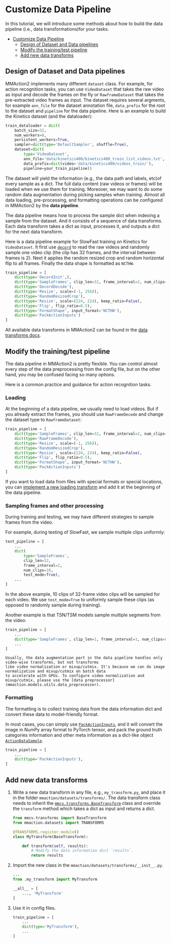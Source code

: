 # Customize Data Pipeline

In this tutorial, we will introduce some methods about how to build the data pipeline (i.e., data transformations)for your tasks.

- [Customize Data Pipeline](#customize-data-pipeline)
  - [Design of Dataset and Data pipelines](#design-of-dataset-and-data-pipelines)
  - [Modify the training/test pipeline](#modify-the-training/test-pipeline)
  - [Add new data transforms](#add-new-data-transforms)

## Design of Dataset and Data pipelines

MMAction2 implements many different `dataset` class. For example, for action recognition tasks, you can use `VideoDataset` that takes the raw video as input and decode the frames on the fly or `RawframeDataset` that takes the pre-extracted video frames as input. The dataset requires several argments, for example `ann_file` for the dataset annotation file, `data_prefix` for the root to the dataset and `pipeline` for the data pipeline. Here is an example to build the Kinetics dataset (and the dataloader):

```python
train_dataloader = dict(
    batch_size=32,
    num_workers=8,
    persistent_workers=True,
    sampler=dict(type='DefaultSampler', shuffle=True),
    dataset=dict(
        type='VideoDataset',
        ann_file='data/kinetics400/kinetics400_train_list_videos.txt',
        data_prefix=dict(video='data/kinetics400/videos_train/'),
        pipeline=your_train_pipeline))
```

The dataset will yield the information (e.g., the data path and labels, etc)of every sample as a dict. The full data content (raw videos or frames) will be loaded when we use them for training. Moreover, we may want to do some random data augmentation during picking
samples when training. Almost all data loading, pre-processing, and formatting operations can be configured in
MMAction2 by the **data pipeline**.

The data pipeline means how to process the sample dict when indexing a sample from the dataset. And it
consists of a sequence of data transforms. Each data transform takes a dict as input, processes it, and outputs a dict for the next data transform.

Here is a data pipeline example for SlowFast training on Kinetics for `VideoDataset`. It first use [`decord`](https://github.com/dmlc/decord) to read the raw videos and randomly sample one video clip (the clip has 32 frames, and the interval between frames is 2). Next it applies the random resized crop and random horizontal flip to all frames. Finally the data shape is formatted as `NCTHW`.

```python
train_pipeline = [
    dict(type='DecordInit',),
    dict(type='SampleFrames', clip_len=32, frame_interval=2, num_clips=1),
    dict(type='DecordDecode'),
    dict(type='Resize', scale=(-1, 256)),
    dict(type='RandomResizedCrop'),
    dict(type='Resize', scale=(224, 224), keep_ratio=False),
    dict(type='Flip', flip_ratio=0.5),
    dict(type='FormatShape', input_format='NCTHW'),
    dict(type='PackActionInputs')
]
```

All available data transforms in MMAction2 can be found in the [data transforms docs](mmaction.datasets.transforms).

## Modify the training/test pipeline

The data pipeline in MMAction2 is pretty flexible. You can control almost every step of the data
preprocessing from the config file, but on the other hand, you may be confused facing so many options.

Here is a common practice and guidance for action recognition tasks.

### Loading

At the beginning of a data pipeline, we usually need to load videos. But if you already extract the frames, you should use `RawFrameDecode` and change the dataset type to `RawframeDataset`:

```python
train_pipeline = [
    dict(type='SampleFrames', clip_len=32, frame_interval=2, num_clips=1),
    dict(type='RawFrameDecode'),
    dict(type='Resize', scale=(-1, 256)),
    dict(type='RandomResizedCrop'),
    dict(type='Resize', scale=(224, 224), keep_ratio=False),
    dict(type='Flip', flip_ratio=0.5),
    dict(type='FormatShape', input_format='NCTHW'),
    dict(type='PackActionInputs')
]
```

If you want to load data from files with special formats or special locations, you can [implement a new loading
transform](#add-new-data-transforms) and add it at the beginning of the data pipeline.

### Sampling frames and other processing

During training and testing, we may have different strategies to sample frames from the video.

For example, during testing of SlowFast, we sample multiple clips uniformly:
```python
test_pipeline = [
    ...
    dict(
        type='SampleFrames',
        clip_len=32,
        frame_interval=2,
        num_clips=10,
        test_mode=True),
    ...
]
```
In the above example, 10 clips of 32-frame video clips will be sampled for each video. We use `test_mode=True` to uniformly sample these clips (as opposed to randomly sample during training). 

Another example is that TSN/TSM models sample multiple segments from the video:
```python
train_pipeline = [
    ...
    dict(type='SampleFrames', clip_len=1, frame_interval=1, num_clips=8),
    ...
]
```

```{note}
Usually, the data augmentation part in the data pipeline handles only video-wise transforms, but not transforms
like video normalization or mixup/cutmix. It's because we can do image normalization and mixup/cutmix on batch data
to accelerate with GPUs. To configure video normalization and mixup/cutmix, please use the [data preprocessor]
(mmaction.models.utils.data_preprocessor).
```

### Formatting

The formatting is to collect training data from the data information dict and convert these data to
model-friendly format.

In most cases, you can simply use [`PackActionInputs`](mmaction.datasets.transforms.PackActionInputs), and it will
convert the image in NumPy array format to PyTorch tensor, and pack the ground truth categories information and
other meta information as a dict-like object [`ActionDataSample`](mmaction.structures.ActionDataSample).

```python
train_pipeline = [
    ...
    dict(type='PackActionInputs'),
]
```

## Add new data transforms

1. Write a new data transform in any file, e.g., `my_transform.py`, and place it in
   the folder `mmaction/datasets/transforms/`. The data transform class needs to inherit
   the [`mmcv.transforms.BaseTransform`](mmcv.transforms.BaseTransform) class and override
   the `transform` method which takes a dict as input and returns a dict.

   ```python
   from mmcv.transforms import BaseTransform
   from mmaction.datasets import TRANSFORMS

   @TRANSFORMS.register_module()
   class MyTransform(BaseTransform):

       def transform(self, results):
           # Modify the data information dict `results`.
           return results
   ```

2. Import the new class in the `mmaction/datasets/transforms/__init__.py`.

   ```python
   ...
   from .my_transform import MyTransform

   __all__ = [
       ..., 'MyTransform'
   ]
   ```

3. Use it in config files.

   ```python
   train_pipeline = [
       ...
       dict(type='MyTransform'),
       ...
   ]
   ```

